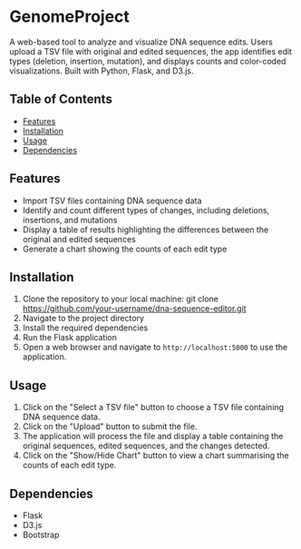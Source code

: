# GenomeProject
A web-based tool to analyze and visualize DNA sequence edits. Users upload a TSV file with original and edited sequences, the app identifies edit types (deletion, insertion, mutation), and displays counts and color-coded visualizations. Built with Python, Flask, and D3.js.

## Table of Contents

- [Features](#features)
- [Installation](#installation)
- [Usage](#usage)
- [Dependencies](#dependencies)

## Features

- Import TSV files containing DNA sequence data
- Identify and count different types of changes, including deletions, insertions, and mutations
- Display a table of results highlighting the differences between the original and edited sequences
- Generate a chart showing the counts of each edit type

## Installation

1. Clone the repository to your local machine: git clone https://github.com/your-username/dna-sequence-editor.git
2. Navigate to the project directory
3. Install the required dependencies
4. Run the Flask application
5. Open a web browser and navigate to `http://localhost:5000` to use the application.

## Usage

1. Click on the "Select a TSV file" button to choose a TSV file containing DNA sequence data.
2. Click on the "Upload" button to submit the file.
3. The application will process the file and display a table containing the original sequences, edited sequences, and the changes detected.
4. Click on the "Show/Hide Chart" button to view a chart summarising the counts of each edit type.

## Dependencies

- Flask
- D3.js
- Bootstrap
